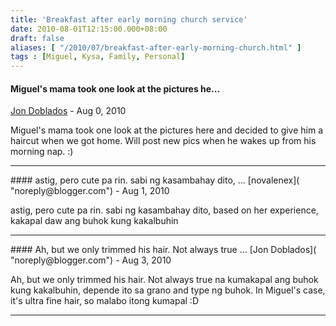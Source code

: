 ```yaml
---
title: 'Breakfast after early morning church service'
date: 2010-08-01T12:15:00.000+08:00
draft: false
aliases: [ "/2010/07/breakfast-after-early-morning-church.html" ]
tags : [Miguel, Kysa, Family, Personal]
---
```


#### Miguel's mama took one look at the pictures he...
[Jon Doblados]( "noreply@blogger.com") - <time datetime="2010-08-01T12:24:17.000+08:00">Aug 0, 2010</time>

Miguel's mama took one look at the pictures here and decided to give him a haircut when we got home. Will post new pics when he wakes up from his morning nap. :)
<hr />
#### astig, pero cute pa rin. sabi ng kasambahay dito, ...
[novalenex]( "noreply@blogger.com") - <time datetime="2010-08-02T08:49:40.000+08:00">Aug 1, 2010</time>

astig, pero cute pa rin. sabi ng kasambahay dito, based on her experience, kakapal daw ang buhok kung kakalbuhin
<hr />
#### Ah, but we only trimmed his hair. Not always true ...
[Jon Doblados]( "noreply@blogger.com") - <time datetime="2010-08-04T02:34:37.000+08:00">Aug 3, 2010</time>

Ah, but we only trimmed his hair. Not always true na kumakapal ang buhok kung kakalbuhin, depende ito sa grano and type ng buhok. In Miguel's case, it's ultra fine hair, so malabo itong kumapal :D
<hr />
